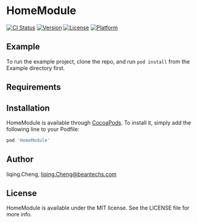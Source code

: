 # HomeModule

[![CI Status](https://img.shields.io/travis/liqing.Cheng/HomeModule.svg?style=flat)](https://travis-ci.org/liqing.Cheng/HomeModule)
[![Version](https://img.shields.io/cocoapods/v/HomeModule.svg?style=flat)](https://cocoapods.org/pods/HomeModule)
[![License](https://img.shields.io/cocoapods/l/HomeModule.svg?style=flat)](https://cocoapods.org/pods/HomeModule)
[![Platform](https://img.shields.io/cocoapods/p/HomeModule.svg?style=flat)](https://cocoapods.org/pods/HomeModule)

## Example

To run the example project, clone the repo, and run `pod install` from the Example directory first.

## Requirements

## Installation

HomeModule is available through [CocoaPods](https://cocoapods.org). To install
it, simply add the following line to your Podfile:

```ruby
pod 'HomeModule'
```

## Author

liqing.Cheng, liqing.Cheng@beantechs.com

## License

HomeModule is available under the MIT license. See the LICENSE file for more info.
